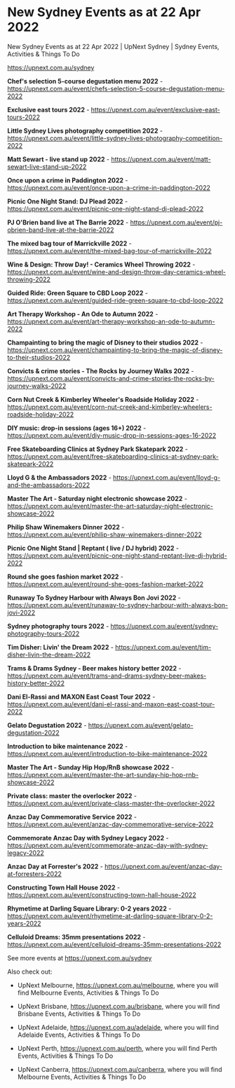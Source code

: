 # New Sydney Events as at 22 Apr 2022
New Sydney Events as at 22 Apr 2022 | UpNext Sydney | Sydney Events, Activities &amp; Things To Do

https://upnext.com.au/sydney


**Chef's selection 5-course degustation menu 2022** - https://upnext.com.au/event/chefs-selection-5-course-degustation-menu-2022

**Exclusive east tours 2022** - https://upnext.com.au/event/exclusive-east-tours-2022

**Little Sydney Lives photography competition 2022** - https://upnext.com.au/event/little-sydney-lives-photography-competition-2022

**Matt Sewart - live stand up 2022** - https://upnext.com.au/event/matt-sewart-live-stand-up-2022

**Once upon a crime in Paddington 2022** - https://upnext.com.au/event/once-upon-a-crime-in-paddington-2022

**Picnic One Night Stand: DJ Plead 2022** - https://upnext.com.au/event/picnic-one-night-stand-dj-plead-2022

**PJ O'Brien band live at The Barrie 2022** - https://upnext.com.au/event/pj-obrien-band-live-at-the-barrie-2022

**The mixed bag tour of Marrickville 2022** - https://upnext.com.au/event/the-mixed-bag-tour-of-marrickville-2022

**Wine & Design: Throw Day! - Ceramics Wheel Throwing 2022** - https://upnext.com.au/event/wine-and-design-throw-day-ceramics-wheel-throwing-2022

**Guided Ride: Green Square to CBD Loop 2022** - https://upnext.com.au/event/guided-ride-green-square-to-cbd-loop-2022

**Art Therapy Workshop - An Ode to Autumn 2022** - https://upnext.com.au/event/art-therapy-workshop-an-ode-to-autumn-2022

**Champainting to bring the magic of Disney to their studios 2022** - https://upnext.com.au/event/champainting-to-bring-the-magic-of-disney-to-their-studios-2022

**Convicts & crime stories - The Rocks by Journey Walks 2022** - https://upnext.com.au/event/convicts-and-crime-stories-the-rocks-by-journey-walks-2022

**Corn Nut Creek & Kimberley Wheeler's Roadside Holiday 2022** - https://upnext.com.au/event/corn-nut-creek-and-kimberley-wheelers-roadside-holiday-2022

**DIY music: drop-in sessions (ages 16+) 2022** - https://upnext.com.au/event/diy-music-drop-in-sessions-ages-16-2022

**Free Skateboarding Clinics at Sydney Park Skatepark 2022** - https://upnext.com.au/event/free-skateboarding-clinics-at-sydney-park-skatepark-2022

**Lloyd G & the Ambassadors 2022** - https://upnext.com.au/event/lloyd-g-and-the-ambassadors-2022

**Master The Art - Saturday night electronic showcase 2022** - https://upnext.com.au/event/master-the-art-saturday-night-electronic-showcase-2022

**Philip Shaw Winemakers Dinner 2022** - https://upnext.com.au/event/philip-shaw-winemakers-dinner-2022

**Picnic One Night Stand | Reptant ( live / DJ hybrid) 2022** - https://upnext.com.au/event/picnic-one-night-stand-reptant-live-dj-hybrid-2022

**Round she goes fashion market 2022** - https://upnext.com.au/event/round-she-goes-fashion-market-2022

**Runaway To Sydney Harbour with Always Bon Jovi 2022** - https://upnext.com.au/event/runaway-to-sydney-harbour-with-always-bon-jovi-2022

**Sydney photography tours 2022** - https://upnext.com.au/event/sydney-photography-tours-2022

**Tim Disher: Livin' the Dream 2022** - https://upnext.com.au/event/tim-disher-livin-the-dream-2022

**Trams & Drams Sydney - Beer makes history better 2022** - https://upnext.com.au/event/trams-and-drams-sydney-beer-makes-history-better-2022

**Dani El-Rassi and MAXON East Coast Tour 2022** - https://upnext.com.au/event/dani-el-rassi-and-maxon-east-coast-tour-2022

**Gelato Degustation 2022** - https://upnext.com.au/event/gelato-degustation-2022

**Introduction to bike maintenance 2022** - https://upnext.com.au/event/introduction-to-bike-maintenance-2022

**Master The Art - Sunday Hip Hop/RnB showcase 2022** - https://upnext.com.au/event/master-the-art-sunday-hip-hop-rnb-showcase-2022

**Private class: master the overlocker 2022** - https://upnext.com.au/event/private-class-master-the-overlocker-2022

**Anzac Day Commemorative Service 2022** - https://upnext.com.au/event/anzac-day-commemorative-service-2022

**Commemorate Anzac Day with Sydney Legacy 2022** - https://upnext.com.au/event/commemorate-anzac-day-with-sydney-legacy-2022

**Anzac Day at Forrester's 2022** - https://upnext.com.au/event/anzac-day-at-forresters-2022

**Constructing Town Hall House 2022** - https://upnext.com.au/event/constructing-town-hall-house-2022

**Rhymetime at Darling Square Library: 0-2 years 2022** - https://upnext.com.au/event/rhymetime-at-darling-square-library-0-2-years-2022

**Celluloid Dreams: 35mm presentations 2022** - https://upnext.com.au/event/celluloid-dreams-35mm-presentations-2022



See more events at https://upnext.com.au/sydney


Also check out:

* UpNext Melbourne, https://upnext.com.au/melbourne, where you will find Melbourne Events, Activities & Things To Do

* UpNext Brisbane, https://upnext.com.au/brisbane, where you will find Brisbane Events, Activities & Things To Do

* UpNext Adelaide, https://upnext.com.au/adelaide, where you will find Adelaide Events, Activities & Things To Do

* UpNext Perth, https://upnext.com.au/perth, where you will find Perth Events, Activities & Things To Do

* UpNext Canberra, https://upnext.com.au/canberra, where you will find Melbourne Events, Activities & Things To Do
